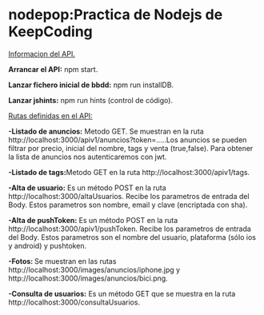 # nodepop:Practica de Nodejs de KeepCoding

<u>Informacion del API.</u>

<b>Arrancar el API:</b> npm start.

<b>Lanzar fichero inicial de bbdd:</b> npm run installDB.

<b>Lanzar jshints:</b> npm run hints (control de código).

<u>Rutas definidas en el API:</u>

<b>-Listado de anuncios:</b> Metodo GET. Se muestran en la ruta http://localhost:3000/apiv1/anuncios?token=.....Los anuncios se pueden filtrar por precio, inicial del nombre, tags y venta (true,false). Para obtener la lista de anuncios nos autenticaremos con jwt.

<b>-Listado de tags:</b>Metodo GET en la ruta http://localhost:3000/apiv1/tags.

<b>-Alta de usuario:</b> Es un método POST en la ruta http://localhost:3000/altaUsuarios. Recibe los parametros de entrada del Body. Estos parametros son nombre, email y clave (encriptada con sha).

<b>-Alta de pushToken:</b> Es un método POST en la ruta http://localhost:3000/apiv1/pushToken. Recibe los parametros de entrada del Body. Estos parametros son el nombre del usuario, plataforma (sólo ios y android) y pushtoken.

<b>-Fotos: </b>Se muestran en las rutas http://localhost:3000/images/anuncios/iphone.jpg y http://localhost:3000/images/anuncios/bici.png.

<b>-Consulta de usuarios:</b> Es un método GET que se muestra en la ruta http://localhost:3000/consultaUsuarios.

